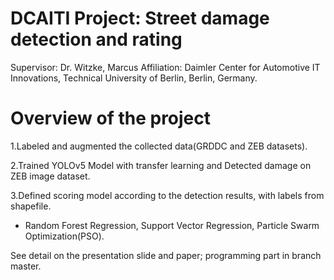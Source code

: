 # DCAITI Project: Street damage detection and rating
Supervisor: Dr. Witzke, Marcus
Affiliation: Daimler Center for Automotive IT Innovations, Technical University of Berlin, Berlin, Germany.

# Overview of the project
1.Labeled and augmented the collected data(GRDDC and ZEB
datasets).

2.Trained YOLOv5 Model with transfer learning and Detected damage
on ZEB image dataset.

3.Defined scoring model according to the detection results, with labels
from shapefile.
- Random Forest Regression, Support Vector Regression, Particle
Swarm Optimization(PSO).

See detail on the presentation slide and paper; programming part in branch master.
